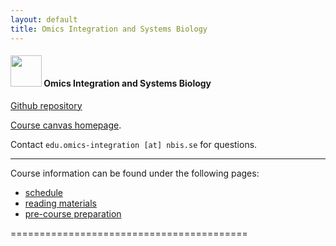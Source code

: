```yaml
---
layout: default
title: Omics Integration and Systems Biology
---
```


#### <img border="0" src="https://s3-us-west-2.amazonaws.com/slack-files2/avatars/2019-09-12/751389607265_d59c0d58846bb2db7123_132.jpg" width="50" height="50"> Omics Integration and Systems Biology
[Github repository](https://github.com/NBISweden/workshop_omics_integration)  

[Course canvas homepage](https://uppsala.instructure.com/courses/96642).

Contact `edu.omics-integration [at] nbis.se` for questions.

<hr>

Course information can be found under the following pages:
- [schedule][1]
- [reading materials][2]
- [pre-course preparation][3]


=========================================


[1]: schedule.html
[2]: reading_materials.html
[3]: precourse.html
